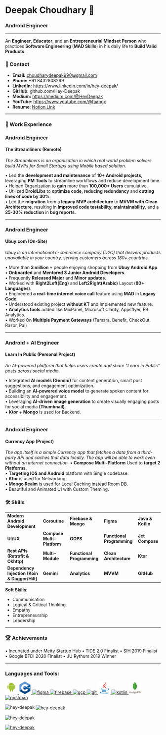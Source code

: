 # Deepak Choudhary 👋

### Android Engineer

---

An **Engineer**, **Educator**, and an **Entrepreneurial Mindset Person** who practices **Software Engineering** (**MAD Skills**) in his daily life to **Build Valid Products**.

### 📧 Contact

-   **Email:** choudharydeepak990@gmail.com
-   **Phone:** +91 8432808299
-   **LinkedIn:** https://www.linkedin.com/in/hey-deepak/
-   **GitHub:** github.com/Hey-Deepak
-   **Medium:** https://medium.com/@HeyDeepak
-   **YouTube**: https://www.youtube.com/@faangx
-   **Resume**: [Notion Link](https://grateful-lint-1e7.notion.site/Resume-Android-dfcdf5343dae42738ecdda215f6027bc?pvs=74)

---
### 💼 Work Experience

### Android Engineer
#### The Streamliners (Remote)
*The Streamliners is an organization in which real world problem solvers build MVPs for Small Startups using Mobile based solution.*

• Led the **development and maintenance** of **10+ Android projects**, leveraging **PM** **Tools** to streamline workflows and reduce development time.<br/>
• Helped Organization to **gain** more than **100,000+ Users** cumulative.<br/>
• Utilized **DroidLibs** to **optimize code, reducing redundancy** and **cutting lines of code by 30%**.<br/>
• Led the **migration** from a **legacy MVP architecture** to **MVVM with Clean Architecture**, resulting in **improved code testability, maintainability**, and a **25-30% reduction** in **bug reports**.<br/>

---
### Android Engineer
#### Ubuy.com (On-Site)
*Ubuy is an international e-commerce company (D2C) that delivers products unavailable in your*
*country, serving customers across 180+ countries.*

• More than **3 million +** people enjoying shopping from **Ubuy Android App**.<br/>
• **Onboarded** and **Mentored 3 Junior Android Developers**.<br/>
• Frequently **Released Major** and **Minor updates**.<br/>
• Worked with **Right2Left(Eng)** and **Left2Right(Arabic)** Layout (**80+ Languages**).<br/>
• Engineered **a real-time internet voice call** feature using **MAD** in **Legacy Code**.<br/>
• Understood existing project **without KT** and Implemented new feature.<br/>
• **Analytics tools** added like MixPanel, Microsoft Clarity, Appsflyer, FB Analytics.<br/>
• Worked On **Multiple Payment Gateways** (Tamara, Benefit, CheckOut, Razor, Pal)<br/>

---
### Android + Al Engineer

#### Learn In Public (Personal Project)
*An Al-powered platform that helps users create and share "Learn in Public" posts across social media.*

• Integrated **Al models (Gemini)** for content generation, smart post suggestions,
and engagement optimization.<br/>
• Building an **Al-powered voice model** to generate spoken content for
accessibility and engagement.<br/>
• Leveraging **Al-driven image generation** to create visually engaging posts for
social media **(Thumbnail)**.<br/>
• **Ktor** + **Mongo** is used for Backend.<br/>

---
### Android Engineer
#### Currency App (Project)
*The app itself is a simple Currency app that fetches a data from a third-party API and caches that data locally. The app will be able to work even without an internet connection.*
• **Compose Multi-Platform** Used to **target 2 Platforms**.<br/>
• **Targeting IOS and Android** platform with Single codebase.<br/>
• **Ktor** is used for Networking.<br/>
• **Mongo Realm** is used for Local Caching instead Room DB.<br/>
• Beautiful and Animated UI with Custom Theming.<br/>

### 🛠️ Skills

|            |                   |          |                 |   |
| ----------------------------------------- | -------------------------- | -------------------------- | -------------------------- | --------------- |
| **Modern Android Development**            | **Coroutine**              | **Firebase & Mongo**       | **Figma**                  | **Java & Kotlin** |
| **UI/UX**                                 | **Compose Multi-Platform** | **OOPS**                   | **Functional Programming** | **Jet Compose** |
| **Rest APIs (Retrofit & Okhttp)**         | **Multi-Module**           | **Functional Programming** | **Clean Architecture**     | **Ktor**        |
| **Dependency Injection (Koin & Dagger/Hilt)** | **Gemini**                     | **Analytics**                  | **MVVM**                       | **GitHub**          |

**Soft Skills:**
* Communication
* Logical & Critical Thinking
* Empathy
* Entrepreneurship
* Leadership
---
### 🏆 Achievements

• Incubated under Meity Startup Hub
• TIDE 2.0 Finalist 
• SIH 2019 Finalist
• Google BFDI 2020 Finalist
• JU Rythum 2019 Winner

---
<h3 align="left">Languages and Tools:</h3>
<p align="left"> <a href="https://developer.android.com" target="_blank" rel="noreferrer"> <img src="https://raw.githubusercontent.com/devicons/devicon/master/icons/android/android-original-wordmark.svg" alt="android" width="40" height="40"/> </a> <a href="https://www.w3schools.com/cpp/" target="_blank" rel="noreferrer"> <img src="https://raw.githubusercontent.com/devicons/devicon/master/icons/cplusplus/cplusplus-original.svg" alt="cplusplus" width="40" height="40"/> </a> <a href="https://www.figma.com/" target="_blank" rel="noreferrer"> <img src="https://www.vectorlogo.zone/logos/figma/figma-icon.svg" alt="figma" width="40" height="40"/> </a> <a href="https://firebase.google.com/" target="_blank" rel="noreferrer"> <img src="https://www.vectorlogo.zone/logos/firebase/firebase-icon.svg" alt="firebase" width="40" height="40"/> </a> <a href="https://cloud.google.com" target="_blank" rel="noreferrer"> <img src="https://www.vectorlogo.zone/logos/google_cloud/google_cloud-icon.svg" alt="gcp" width="40" height="40"/> </a> <a href="https://git-scm.com/" target="_blank" rel="noreferrer"> <img src="https://www.vectorlogo.zone/logos/git-scm/git-scm-icon.svg" alt="git" width="40" height="40"/> </a> <a href="https://www.java.com" target="_blank" rel="noreferrer"> <img src="https://raw.githubusercontent.com/devicons/devicon/master/icons/java/java-original.svg" alt="java" width="40" height="40"/> </a> <a href="https://kotlinlang.org" target="_blank" rel="noreferrer"> <img src="https://www.vectorlogo.zone/logos/kotlinlang/kotlinlang-icon.svg" alt="kotlin" width="40" height="40"/> </a> <a href="https://www.mongodb.com/" target="_blank" rel="noreferrer"> <img src="https://raw.githubusercontent.com/devicons/devicon/master/icons/mongodb/mongodb-original-wordmark.svg" alt="mongodb" width="40" height="40"/> </a> <a href="https://postman.com" target="_blank" rel="noreferrer"> <img src="https://www.vectorlogo.zone/logos/getpostman/getpostman-icon.svg" alt="postman" width="40" height="40"/> </a> </p>

<p><img align="left" src="https://github-readme-stats.vercel.app/api/top-langs?username=hey-deepak&show_icons=true&locale=en&layout=compact" alt="hey-deepak" /></p>

<p>&nbsp;<img align="center" src="https://github-readme-stats.vercel.app/api?username=hey-deepak&show_icons=true&locale=en" alt="hey-deepak" /></p>

<p><img align="center" src="https://github-readme-streak-stats.herokuapp.com/?user=hey-deepak&" alt="hey-deepak" /></p>

<p align="left"> <a href="https://github.com/ryo-ma/github-profile-trophy"><img src="https://github-profile-trophy.vercel.app/?username=hey-deepak" alt="hey-deepak" /></a> </p>
